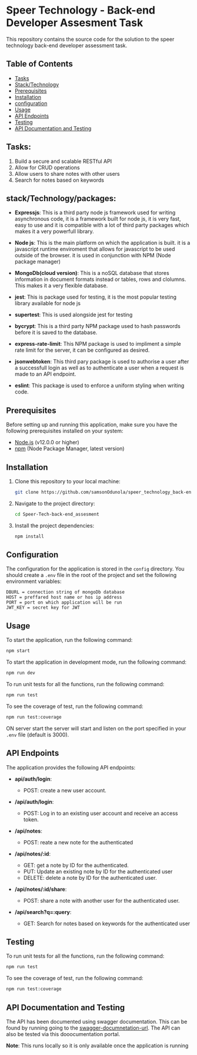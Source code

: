 # Speer Technology - Back-end Developer Assesment Task
This repository contains the source code for the solution to the speer technology back-end developer assessment task. 

## Table of Contents

- [Tasks](#tasks)
- [Stack/Technology](#stacktechnologypackages)
- [Prerequisites](#prerequisites)
- [Installation](#installation)
- [configuration](#configuration)
- [Usage](#usage)
- [API Endpoints](#api-endpoints)
- [Testing](#testing)
- [API Documentation and Testing](#api-documentation-and-testing)

## Tasks:

1. Build a secure and scalable RESTful API
2. Allow for CRUD operations
3. Allow users to share notes with other users
4. Search for notes based on keywords

## stack/Technology/packages:

- **Expressjs**: This is a third party node js framework used for writing asynchronous code, it is a framework built for node js, it is very fast, easy to use and it is compatible with a lot of third party packages which makes it a very powerfull library.

- **Node js**: This is the main platform on which the application is built. it is a javascript runtime enviroment that allows for javascript to be used outside of the browser. it is used in conjunction with NPM (Node package manager)

- **MongoDb(cloud version)**: This is a noSQL database that stores information in document formats instead or tables, rows and clolumns. This makes it a very flexible database.

- **jest**: This is package used for testing, it is the most popular testing library available for node js 
 
- **supertest**: This is used alongside jest for testing
 
- **bycrypt**: This is a third party NPM package used to hash passwords before it is saved to the database.
 
- **express-rate-limit**: This NPM package is used to impliment a simple rate limit for the server, it can be configured as desired.

- **jsonwebtoken**: This third pary package is used to authorise a user after a successfull login as well as to authenticate a user when a request is made to an API endpoint.

- **eslint**: This package is used to enforce a uniform styling when writing code.

## Prerequisites

Before setting up and running this application, make sure you have the following prerequisites installed on your system:

- [Node.js](https://nodejs.org/) (v12.0.0 or higher)
- [npm](https://www.npmjs.com/) (Node Package Manager, latest version)

## Installation

1. Clone this repository to your local machine:

   ```bash
   git clone https://github.com/samsonOdunola/speer_technology_back-end_assessment.git
   ```

2. Navigate to the project directory:

   ```bash
   cd Speer-Tech-back-end_assesment
   ```

3. Install the project dependencies:

   ```bash
   npm install
   ```

## Configuration

The configuration for the application is stored in the `config` directory. You should create a `.env` file in the root of the project and set the following environment variables:

```env
DBURL = connection string of mongoDb database
HOST = preffared host name or hos ip address
PORT = port on which application will be run
JWT_KEY = secret key for JWT
```

## Usage

To start the application, run the following command:

```bash
npm start
```

To start the application in development mode, run the following command:

```bash
npm run dev
```
To run unit tests for all the functions, run the following command:

```bash
npm run test
```

To see the coverage of test, run the following command:

```bash
npm run test:coverage
```

ON server start the server will start and listen on the port specified in your `.env` file (default is 3000).


## API Endpoints

The application provides the following API endpoints:

- **api/auth/login**:
  - POST: create a new user account.

- **/api/auth/login**:
  - POST: Log in to an existing user account and receive an access token. 

- **/api/notes**:
  - POST: reate a new note for the authenticated 
  
- **/api/notes/:id**:
  - GET: get a note by ID for the authenticated.
  - PUT: Update an existing note by ID for the authenticated user  
  - DELETE: delete a note by ID for the authenticated user. 

- **/api/notes/:id/share**:
  - POST: share a note with another user for the authenticated user.

- **/api/search?q=:query**:
  - GET: Search for notes based on keywords for the authenticated user  

## Testing

To run unit tests for all the functions, run the following command:

```bash
npm run test
```

To see the coverage of test, run the following command:

```bash
npm run test:coverage
```

## API Documentation and Testing

The API has been documented using swagger documentation. This can be found by running going to the [swagger-documnetation-url](http://localhost:3000/api-docs/). The API can also be tested via this dooocumentation portal.

**Note**: This runs locally so it is only available once the application is running